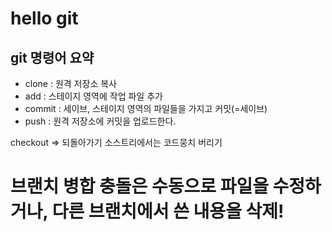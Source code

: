 # hello git

## git 명령어 요약

- clone : 원격 저장소 복사
- add : 스테이지 영역에 작업 파일 추가
- commit : 세이브, 스테이지 영역의 파일들을 가지고 커밋(=세이브)
- push : 원격 저장소에 커밋을 업로드한다.



checkout => 되돌아가기
소스트리에서는 코드뭉치 버리기

# 브랜치 병합 충돌은 수동으로 파일을 수정하거나, 다른 브랜치에서 쓴 내용을 삭제!